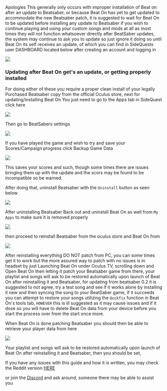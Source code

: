 Apologies This generally only occurs with improper installation of Beat on after an update to Beatsaber, or because Beat On has yet to get updated to accommodate the new Beatsaber patch, it is suggested to wait for Beat On to be updated before installing any update to Beatsaber if you wish to continue playing and using your custom songs and mods at all as most times they will not function whatsoever directly after BeatSaber updates, the system may continue to ask you to update so just ignore it doing so until Beat On its self receives an update, of which you can find in SideQuests user DASHBOARD located below after creating an account and logging in

![](https://cdn.discordapp.com/attachments/581519549027844106/616763372603572414/Dashboard_zoomed.png)


### Updating after Beat On get's an update, or getting properly installed 

For doing either of these you require a proper clean install of your legally Purchased Beatsaber copy from the official Oculus store, next for updating/installing Beat On You just need to go to the Apps tab in SideQuest click here

![](https://cdn.discordapp.com/attachments/608376262347587595/608407563263803396/Screenshot_1081.png)



Then go to BeatSabers settings

![](https://cdn.discordapp.com/attachments/608376262347587595/608408734515068943/Beatsaber_setting.png)



If you have played the game and wish to try and save your Scores/Campaign progress click Backup Game Data

![](https://cdn.discordapp.com/attachments/608376262347587595/608409252272406607/backups.png)


This saves your scores and such, though some times there are issues bringing them up with the update and the scors may be found to be incompatible so be warned.

After doing that, uninstall Beatsaber with the `Uninstall` button as seen below

![](https://cdn.discordapp.com/attachments/608376262347587595/608405621741715487/Uninstall.png)




After uninstalling Beatsaber Back out and uninstall Beat On as well from `My Apps` to make sure it is removed properly

![](https://cdn.discordapp.com/attachments/608376262347587595/608398315914133520/Screenshot_1080.png)



then proceed to reinstall Beatsaber from the oculus store and Beat On from

 [![](https://cdn.discordapp.com/attachments/608376262347587595/610258661109006347/Screenshot_1198.png)](https://sidequestvr.com/#/app/14) 


After reinstalling everything DO NOT patch from PC, you can some times get it to work but the more assured way to patch with no issues is in headset by just Launching Beat On under Oculus TV, scrolling down and Open Beat On then letting it patch your Beatsaber game from there, your playlist and songs will ask to be restored automatically upon launch of Beat On after reinstalling it and Beatsaber, for updating from beatsaber 0.2 it is suggested to not agree, try a test song and see if it works alone by installing it new and then syncing the song to your BeatSaber game, if it succeeds you can attempt to restore your songs utilizing the `Quckfix` function in Beat On's tools tab, `HOWEVER` this is ill suggested as it may cause issues and if it dose so you will have to delete Beat On data from your device before you start the process over from the start once more.

When Beat On is done patching Beatsaber you should then be able to retrieve your player data from here

![](https://cdn.discordapp.com/attachments/608376262347587595/608410316706938900/backups.png)

Your playlist and songs will ask to be restored automatically upon launch of Beat On after reinstalling it and Beatsaber, then you should be set, 


If you have any issues with this guide and how it is written, you may check the Reddit version [HERE](https://www.reddit.com/r/sidequest/comments/cxxwqi/how_to_update_beatonbeatsaber/) 

or join the [Discord](https://discord.me/sidequestvr) and ask around, someone there may be able to assist you